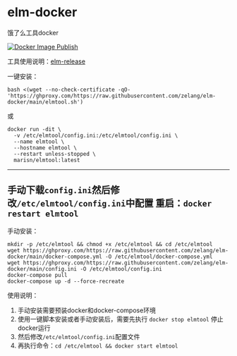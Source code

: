 # elm-docker
 饿了么工具docker
 
 [![Docker Image Publish](https://github.com/zelang/elm-docker/actions/workflows/docker-publish.yml/badge.svg)](https://github.com/zelang/elm-docker/actions/workflows/docker-publish.yml)
 
 工具使用说明：[elm-release](https://github.com/zelang/elm-release)
 
一键安装：
```shell
bash <(wget --no-check-certificate -qO- 'https://ghproxy.com/https://raw.githubusercontent.com/zelang/elm-docker/main/elmtool.sh')
```

或

```shell
docker run -dit \
  -v /etc/elmtool/config.ini:/etc/elmtool/config.ini \
  --name elmtool \
  --hostname elmtool \
  --restart unless-stopped \
  marisn/elmtool:latest
```
----
手动下载`config.ini`然后修改`/etc/elmtool/config.ini`中配置
重启：`docker restart elmtool`
----
手动安装：
```shell
mkdir -p /etc/elmtool && chmod +x /etc/elmtool && cd /etc/elmtool
wget https://ghproxy.com/https://raw.githubusercontent.com/zelang/elm-docker/main/docker-compose.yml -O /etc/elmtool/docker-compose.yml
wget https://ghproxy.com/https://raw.githubusercontent.com/zelang/elm-docker/main/config.ini -O /etc/elmtool/config.ini
docker-compose pull
docker-compose up -d --force-recreate
```

使用说明：

1. 手动安装需要预装docker和docker-compose环境
2. 使用一键脚本安装或者手动安装后，需要先执行 `docker stop elmtool` 停止docker运行
3. 然后修改`/etc/elmtool/config.ini`配置文件
4. 再执行命令：`cd /etc/elmtool && docker start elmtool`
